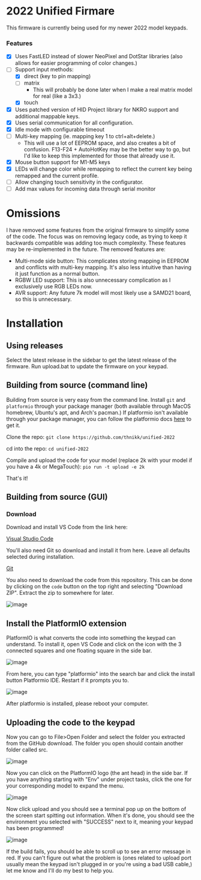 # 2022 Unified Firmare

This firmware is currently being used for my newer 2022 model keypads.

### Features

- [x] Uses FastLED instead of slower NeoPixel and DotStar libraries (also allows for easier programming of color changes.)
- [ ] Support input methods:
    - [x] direct (key to pin mapping)
    - [ ] matrix
        - This will probably be done later when I make a real matrix model for real (like a 3x3.)
    - [x] touch
- [x] Uses patched version of HID Project library for NKRO support and additional mappable keys.
- [x] Uses serial communication for all configuration.
- [x] Idle mode with configurable timeout
- [ ] Multi-key mapping (ie. mapping key 1 to ctrl+alt+delete.)
    - This will use a lot of EEPROM space, and also creates a bit of confusion. F13-F24 + AutoHotKey may be the better way to go, but I'd like to keep this implemented for those that already use it.
- [x] Mouse button support for M1-M5 keys
- [x] LEDs will change color while remapping to reflect the current key being remapped and the current profile.
- [ ] Allow changing touch sensitivity in the configurator.
- [ ] Add max values for incoming data through serial monitor

# Omissions

I have removed some features from the original firmware to simplify some of the code. The focus was on removing legacy code, as trying to keep it backwards compatible was adding too much complexity. These features may be re-implemented in the future. The removed features are:

 - Multi-mode side button: This complicates storing mapping in EEPROM and conflicts with multi-key mapping. It's also less intuitive than having it just function as a normal button.
 - RGBW LED support: This is also unnecessary complication as I exclusively use RGB LEDs now.
 - AVR support: Any future 7k model will most likely use a SAMD21 board, so this is unnecessary.


# Installation

## Using releases

Select the latest release in the sidebar to get the latest release of the firmware. Run upload.bat to update the firmware on your keypad.

## Building from source (command line)

Building from source is very easy from the command line. Install `git` and `platformio` through your package manager (both available through MacOS homebrew, Ubuntu's apt, and Arch's pacman.) If platformio isn't available through your package manager, you can follow the platformio docs [here](https://docs.platformio.org/en/latest/core/installation.html) to get it.

Clone the repo:
`git clone https://github.com/thnikk/unified-2022`

cd into the repo:
`cd unified-2022`

Compile and upload the code for your model (replace 2k with your model if you have a 4k or MegaTouch):
`pio run -t upload -e 2k`

That's it!

## Building from source (GUI)

### Download
Download and install VS Code from the link here:

[Visual Studio Code](https://code.visualstudio.com/download)

You'll also need Git so download and install it from here. Leave all defaults selected during installation.

[Git](https://git-scm.com/download)

You also need to download the code from this repository. This can be done by clicking on the `code` button on the top right and selecting "Download ZIP". Extract the zip to somewhere for later.

![image](https://thnikk.moe/img/docs/program/ghDownload.png)

Install the PlatformIO extension
--------------------------------
PlatformIO is what converts the code into something the keypad can understand. To install it, open VS Code and click on the icon with the 3 connected squares and one floating square in the side bar.

![image](https://thnikk.github.io/images/rst/program/extension.png)

From here, you can type "platformio" into the search bar and click the install button Platformio IDE. Restart if it prompts you to.

![image](https://thnikk.github.io/images/rst/program/pio.png)

After platformio is installed, please reboot your computer.

Uploading the code to the keypad
--------------------------------
Now you can go to File>Open Folder and select the folder you extracted from the GitHub download. The folder you open should contain another folder called src.

![image](https://thnikk.github.io/images/rst/program/folder.png)

Now you can click on the PlatformIO logo (the ant head) in the side bar. If you have anything starting with "Env" under project tasks, click the one for your corresponding model to expand the menu.

![image](https://thnikk.github.io/images/rst/program/upload.png)

Now click upload and you should see a terminal pop up on the bottom of the screen start spitting out information. When it's done, you should see the environment you selected with "SUCCESS" next to it, meaning your keypad has been programmed!

![image](https://thnikk.github.io/images/rst/program/terminal.png)

If the build fails, you should be able to scroll up to see an error message in red. If you can't figure out what the problem is (ones related to upload port usually mean the keypad isn't plugged in or you're using a bad USB cable,) let me know and I'll do my best to help you.

